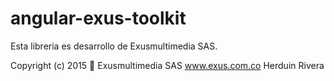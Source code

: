 # angular-exus-toolkit

Esta libreria es desarrollo de Exusmultimedia SAS.

Copyright (c) 2015 🎯 Exusmultimedia SAS
www.exus.com.co
Herduin Rivera
